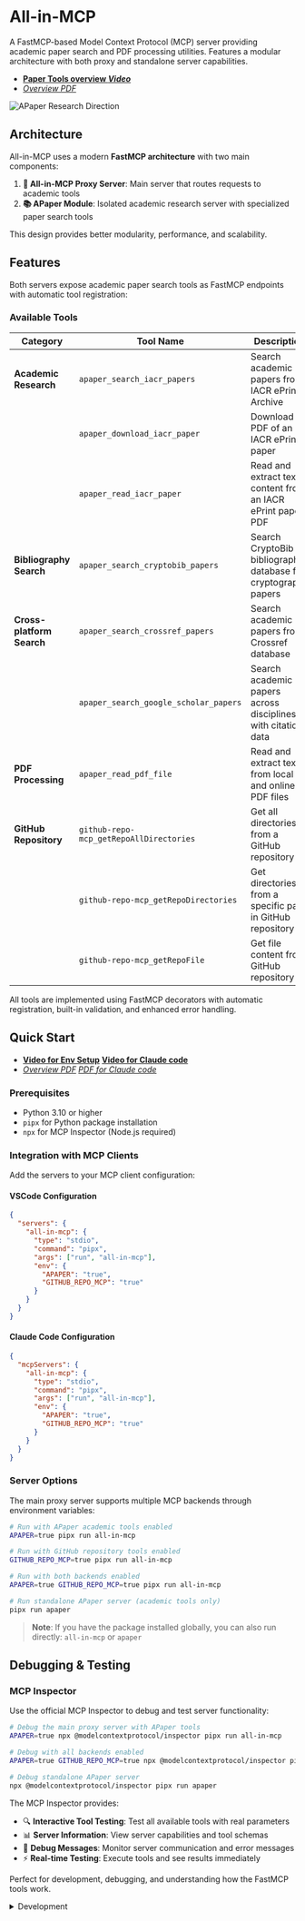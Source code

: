 # All-in-MCP

A FastMCP-based Model Context Protocol (MCP) server providing academic paper search and PDF processing utilities. Features a modular architecture with both proxy and standalone server capabilities.

- [**Paper Tools overview _Video_**](https://www.bilibili.com/video/BV1RMKWzdEk8)
- [_Overview PDF_](https://github.com/jiahaoxiang2000/tutor/blob/main/Apaper/setup.pdf)

![APaper Research Direction](docs/APaper-research-direction-7x-2k-extended.gif)

## Architecture

All-in-MCP uses a modern **FastMCP architecture** with two main components:

1. **🔄 All-in-MCP Proxy Server**: Main server that routes requests to academic tools
2. **📚 APaper Module**: Isolated academic research server with specialized paper search tools

This design provides better modularity, performance, and scalability.

## Features

Both servers expose academic paper search tools as FastMCP endpoints with automatic tool registration:

### Available Tools

| Category                  | Tool Name                               | Description                                                    | Backend         |
| ------------------------- | --------------------------------------- | -------------------------------------------------------------- | --------------- |
| **Academic Research**     | `apaper_search_iacr_papers`             | Search academic papers from IACR ePrint Archive                | APaper          |
|                           | `apaper_download_iacr_paper`            | Download PDF of an IACR ePrint paper                           | APaper          |
|                           | `apaper_read_iacr_paper`                | Read and extract text content from an IACR ePrint paper PDF    | APaper          |
| **Bibliography Search**   | `apaper_search_cryptobib_papers`        | Search CryptoBib bibliography database for cryptography papers | APaper          |
| **Cross-platform Search** | `apaper_search_crossref_papers`         | Search academic papers from Crossref database                  | APaper          |
|                           | `apaper_search_google_scholar_papers`   | Search academic papers across disciplines with citation data   | APaper          |
| **PDF Processing**        | `apaper_read_pdf_file`                  | Read and extract text from local and online PDF files          | APaper          |
| **GitHub Repository**     | `github-repo-mcp_getRepoAllDirectories` | Get all directories from a GitHub repository                   | GitHub-Repo-MCP |
|                           | `github-repo-mcp_getRepoDirectories`    | Get directories from a specific path in GitHub repository      | GitHub-Repo-MCP |
|                           | `github-repo-mcp_getRepoFile`           | Get file content from GitHub repository                        | GitHub-Repo-MCP |

All tools are implemented using FastMCP decorators with automatic registration, built-in validation, and enhanced error handling.

## Quick Start

- [**Video for Env Setup**](https://www.bilibili.com/video/BV1cZKozaEjg) [**Video for Claude code**](https://www.bilibili.com/video/BV1s9KmzVEcE/)
- [_Overview PDF_](https://github.com/jiahaoxiang2000/tutor/blob/main/Apaper/config.pdf) [_PDF for Claude code_](https://github.com/jiahaoxiang2000/tutor/blob/main/Apaper/config-claude.pdf)

### Prerequisites

- Python 3.10 or higher
- `pipx` for Python package installation
- `npx` for MCP Inspector (Node.js required)

### Integration with MCP Clients

Add the servers to your MCP client configuration:

#### VSCode Configuration

```json .vscode/mcp.json
{
  "servers": {
    "all-in-mcp": {
      "type": "stdio",
      "command": "pipx",
      "args": ["run", "all-in-mcp"],
      "env": {
        "APAPER": "true",
        "GITHUB_REPO_MCP": "true"
      }
    }
  }
}
```

#### Claude Code Configuration

```json .mcp.json
{
  "mcpServers": {
    "all-in-mcp": {
      "type": "stdio",
      "command": "pipx",
      "args": ["run", "all-in-mcp"],
      "env": {
        "APAPER": "true",
        "GITHUB_REPO_MCP": "true"
      }
    }
  }
}
```

### Server Options

The main proxy server supports multiple MCP backends through environment variables:

```bash
# Run with APaper academic tools enabled
APAPER=true pipx run all-in-mcp

# Run with GitHub repository tools enabled
GITHUB_REPO_MCP=true pipx run all-in-mcp

# Run with both backends enabled
APAPER=true GITHUB_REPO_MCP=true pipx run all-in-mcp

# Run standalone APaper server (academic tools only)
pipx run apaper
```

> **Note**: If you have the package installed globally, you can also run directly: `all-in-mcp` or `apaper`

## Debugging & Testing

### MCP Inspector

Use the official MCP Inspector to debug and test server functionality:

```bash
# Debug the main proxy server with APaper tools
APAPER=true npx @modelcontextprotocol/inspector pipx run all-in-mcp

# Debug with all backends enabled
APAPER=true GITHUB_REPO_MCP=true npx @modelcontextprotocol/inspector pipx run all-in-mcp

# Debug standalone APaper server
npx @modelcontextprotocol/inspector pipx run apaper
```

The MCP Inspector provides:

- 🔍 **Interactive Tool Testing**: Test all available tools with real parameters
- 📊 **Server Information**: View server capabilities and tool schemas
- 🐛 **Debug Messages**: Monitor server communication and error messages
- ⚡ **Real-time Testing**: Execute tools and see results immediately

Perfect for development, debugging, and understanding how the FastMCP tools work.

<details>
<summary>Development</summary>

For development setup and contribution guidelines, see the [Development Guide](docs/development.md).

### Quick Development Setup

```bash
# Clone the repository
git clone https://github.com/jiahaoxiang2000/all-in-mcp.git
cd all-in-mcp

# Install with development dependencies
uv sync --extra dev

# Run tests (now using unittest)
uv run python tests/test_fastmcp_server.py
uv run python tests/test_apaper_iacr.py
uv run python tests/test_apaper_pdf.py
```

</details>
